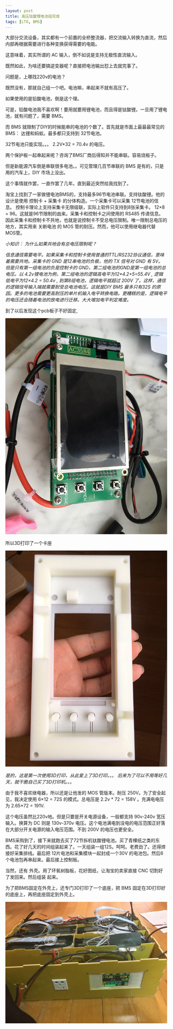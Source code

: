 ```yaml
---
layout: post
title: 高压钛酸锂电池组完成
tags: [LTO, BMS]
---
```






大部分交流设备，其实都有一个前置的全桥整流器，把交流输入转换为直流，然后内部再根据需要进行各种变换获得需要的电能。

这意味着，其实所谓的 AC 输入，倒不如说是支持无极性直流输入。

既然如此，为啥还要搞逆变器呢？直接把电池输出怼上去就完事了。

问题是，上哪找220v的电池？



既然没有，那就自己组一个吧。电池嘛，串起来不就有高压了。

如果使用的是铅酸电池，倒是这个理。

可是，铅酸电池我不喜欢啊！要用就要用锂电池，而且得是钛酸锂。一旦用了锂电池，就有问题了，需要 BMS。

而 BMS 就限制了DIY的时候能串的电池的个数了。首先就是市面上最最最常见的 BMS： 达锂和蚂蚁。最多都只支持到 32节电池。

32节电池只能实现。。。 2.2V*32 = 70.4v 的电压。

两个保护板一起串起来呢？咨询了BMS厂商后得知并不能串联。容易烧板子。



但是新能源汽车倒是串联很多电池。。可见管理几百节串联的 BMS 是有的，只是用的汽车上，DIY 市场上没出。



这个事情就作罢，一直作罢了几年。直到最近突然给我找到了。



淘宝上找到了一家做锂电池BMS的，支持最多96节电池串联。支持钛酸锂。他的设计是使用 控制卡 + 采集卡 的分体构造。一个采集卡可以采集 12节电池的信息。 控制卡理论上支持采集卡无限级联，实际上软件只支持到8张采集卡。 12×8 = 96。这就是96节限制的由来。采集卡和控制卡之间使用的 RS485 传递信息。因此采集卡和控制卡不共地，也就是说控制卡不受总电压限制。唯一限制总电压的地方，其实用来 关断电池 的 MOS 管的耐压。然而，他可以使用继电器代替 MOS管。



*小知识： 为什么如果共地会有总电压限制呢？*

*信息通信需要电平。如果采集卡和控制卡使用普通的TTL/RS232协议通信，意味着需要共地。采集卡的 GND 是12串电池的负极，他的 TX 信号对 GND 有 5V。但是只有第一组电池的负是控制卡的 GND，第二组电池的GND是第一组电池的总电压。以 4.2v锂电池为例，第二组电池的逻辑高电平为12\*4.2+5=55.4V , 逻辑低电平为12×4.2 = 50.4v ,   到第8组电池，逻辑电平就超过 200V 了。这样，通信的逻辑信号输入端就需要耐受总电池电压。这就是DIY BMS 最多只有32S 的原因。更多的电池需要更高耐压的单片机输入电平转换电路。更糟糕的是，逻辑电平的电压还会随着电池的放电进行迁移。大大增加电平判定难度。* 





到了以后发现这个pcb板子不好固定,

<img src="/images/bms-look.jpg" >

所以3D打印了一个卡座

<img src="/images/bms-shell-3d-print.jpg" >



*是的，这是第一次使用3D打印，从此爱上了3D打印。。。 后来为了可以不用等好几天，就干脆自己买了3D打印机。。。*



由于我不喜欢继电器，所以还是让他发的 MOS 管版本。耐压 250V。为了安全起见，我决定使用 6×12 = 72S 的模式。总电压是 2.2v * 72 = 158V 。充满电电压为 2.65*72 = 191V.

这个电压虽然比220v地。但是只要是开关电源设备，一般都支持 90v-240v 宽压输入。换算为 DC 则是 130v-370v 电压。这个电池满电到没电的电压范围正好落在大部分开关电源的输入电压范围。不到 200V 的电压也更安全。



BMS采购到了，接下来就跑去买了72节拆机钛酸锂电池。买了青棵纸之类的东西。花了好几天的时间组装起来了。一天组装一组12S。呵呵。老费劲了。还得焊接好采集排线。最后把 12片电池和采集模块一起封成一个30V 的电池包。然后6个电池包再串起来。最后接上控制板。



当然，还有 外壳。用了环氧树脂板，花好图纸，让淘宝的卖家直接 CNC 切割好了发回来。然后组装 起来。

为了把BMS固定在外壳上，还专门3D打印了一个底座，把 BMS 固定在3D打印好的底座上，再把底座固定到外壳上。

<img src="/images/show-hvdc-lto.jpg" >





